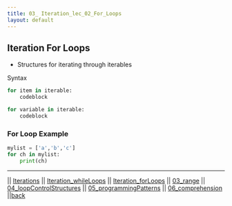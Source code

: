 ```yaml
---
title: 03_ Iteration_lec_02_For_Loops
layout: default
---
```


## Iteration For Loops

* Structures for iterating through iterables

Syntax

```python
for item in iterable:
    codeblock

for variable in iterable:
    codeblock
```

### For Loop Example

```python
mylist = ['a','b','c']
for ch in mylist:
    print(ch)
```

---


|| [Iterations](./03.html) || [Iteration_whileLoops](./01_whileLoops.html) || [Iteration_forLoops](./02_forLoops.html) 
|| [03_range](./03_range.html) || [04_loopControlStructures](./04_loopControlStructures.html) || [05_programmingPatterns](./05_programmingPatterns.html) 
|| [06_comprehension](./06_comprehension.html) ||[back](../index.html)
